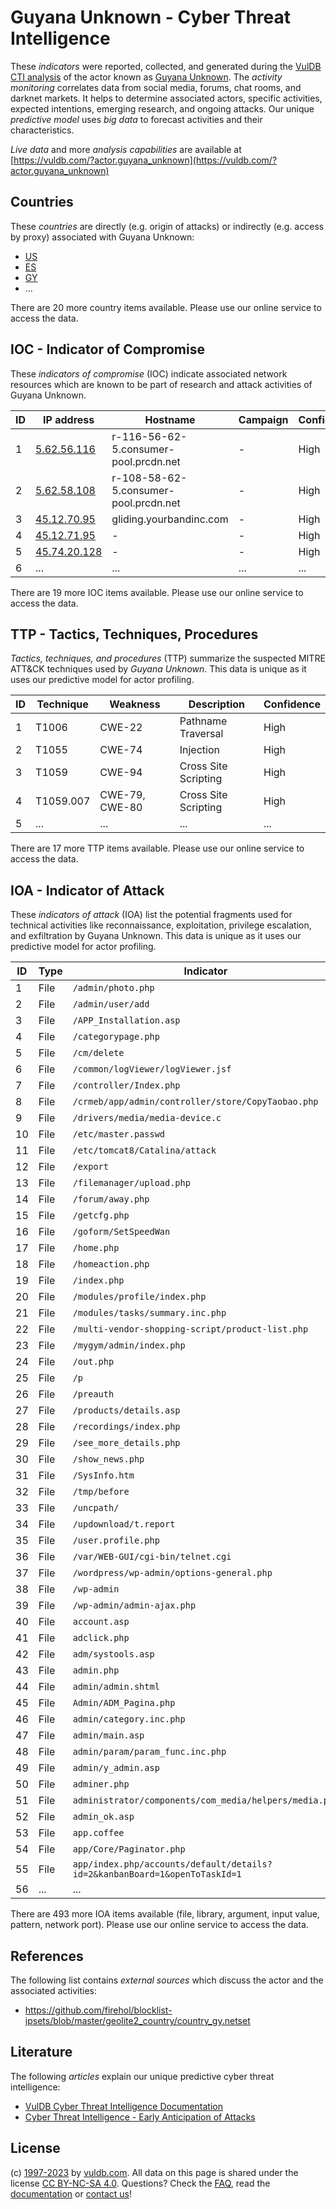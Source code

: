 # Guyana Unknown - Cyber Threat Intelligence

These _indicators_ were reported, collected, and generated during the [VulDB CTI analysis](https://vuldb.com/?kb.cti) of the actor known as [Guyana Unknown](https://vuldb.com/?actor.guyana_unknown). The _activity monitoring_ correlates data from social media, forums, chat rooms, and darknet markets. It helps to determine associated actors, specific activities, expected intentions, emerging research, and ongoing attacks. Our unique _predictive model_ uses _big data_ to forecast activities and their characteristics.

_Live data_ and more _analysis capabilities_ are available at [https://vuldb.com/?actor.guyana_unknown](https://vuldb.com/?actor.guyana_unknown)

## Countries

These _countries_ are directly (e.g. origin of attacks) or indirectly (e.g. access by proxy) associated with Guyana Unknown:

* [US](https://vuldb.com/?country.us)
* [ES](https://vuldb.com/?country.es)
* [GY](https://vuldb.com/?country.gy)
* ...

There are 20 more country items available. Please use our online service to access the data.

## IOC - Indicator of Compromise

These _indicators of compromise_ (IOC) indicate associated network resources which are known to be part of research and attack activities of Guyana Unknown.

ID | IP address | Hostname | Campaign | Confidence
-- | ---------- | -------- | -------- | ----------
1 | [5.62.56.116](https://vuldb.com/?ip.5.62.56.116) | r-116-56-62-5.consumer-pool.prcdn.net | - | High
2 | [5.62.58.108](https://vuldb.com/?ip.5.62.58.108) | r-108-58-62-5.consumer-pool.prcdn.net | - | High
3 | [45.12.70.95](https://vuldb.com/?ip.45.12.70.95) | gliding.yourbandinc.com | - | High
4 | [45.12.71.95](https://vuldb.com/?ip.45.12.71.95) | - | - | High
5 | [45.74.20.128](https://vuldb.com/?ip.45.74.20.128) | - | - | High
6 | ... | ... | ... | ...

There are 19 more IOC items available. Please use our online service to access the data.

## TTP - Tactics, Techniques, Procedures

_Tactics, techniques, and procedures_ (TTP) summarize the suspected MITRE ATT&CK techniques used by _Guyana Unknown_. This data is unique as it uses our predictive model for actor profiling.

ID | Technique | Weakness | Description | Confidence
-- | --------- | -------- | ----------- | ----------
1 | T1006 | CWE-22 | Pathname Traversal | High
2 | T1055 | CWE-74 | Injection | High
3 | T1059 | CWE-94 | Cross Site Scripting | High
4 | T1059.007 | CWE-79, CWE-80 | Cross Site Scripting | High
5 | ... | ... | ... | ...

There are 17 more TTP items available. Please use our online service to access the data.

## IOA - Indicator of Attack

These _indicators of attack_ (IOA) list the potential fragments used for technical activities like reconnaissance, exploitation, privilege escalation, and exfiltration by Guyana Unknown. This data is unique as it uses our predictive model for actor profiling.

ID | Type | Indicator | Confidence
-- | ---- | --------- | ----------
1 | File | `/admin/photo.php` | High
2 | File | `/admin/user/add` | High
3 | File | `/APP_Installation.asp` | High
4 | File | `/categorypage.php` | High
5 | File | `/cm/delete` | Medium
6 | File | `/common/logViewer/logViewer.jsf` | High
7 | File | `/controller/Index.php` | High
8 | File | `/crmeb/app/admin/controller/store/CopyTaobao.php` | High
9 | File | `/drivers/media/media-device.c` | High
10 | File | `/etc/master.passwd` | High
11 | File | `/etc/tomcat8/Catalina/attack` | High
12 | File | `/export` | Low
13 | File | `/filemanager/upload.php` | High
14 | File | `/forum/away.php` | High
15 | File | `/getcfg.php` | Medium
16 | File | `/goform/SetSpeedWan` | High
17 | File | `/home.php` | Medium
18 | File | `/homeaction.php` | High
19 | File | `/index.php` | Medium
20 | File | `/modules/profile/index.php` | High
21 | File | `/modules/tasks/summary.inc.php` | High
22 | File | `/multi-vendor-shopping-script/product-list.php` | High
23 | File | `/mygym/admin/index.php` | High
24 | File | `/out.php` | Medium
25 | File | `/p` | Low
26 | File | `/preauth` | Medium
27 | File | `/products/details.asp` | High
28 | File | `/recordings/index.php` | High
29 | File | `/see_more_details.php` | High
30 | File | `/show_news.php` | High
31 | File | `/SysInfo.htm` | Medium
32 | File | `/tmp/before` | Medium
33 | File | `/uncpath/` | Medium
34 | File | `/updownload/t.report` | High
35 | File | `/user.profile.php` | High
36 | File | `/var/WEB-GUI/cgi-bin/telnet.cgi` | High
37 | File | `/wordpress/wp-admin/options-general.php` | High
38 | File | `/wp-admin` | Medium
39 | File | `/wp-admin/admin-ajax.php` | High
40 | File | `account.asp` | Medium
41 | File | `adclick.php` | Medium
42 | File | `adm/systools.asp` | High
43 | File | `admin.php` | Medium
44 | File | `admin/admin.shtml` | High
45 | File | `Admin/ADM_Pagina.php` | High
46 | File | `admin/category.inc.php` | High
47 | File | `admin/main.asp` | High
48 | File | `admin/param/param_func.inc.php` | High
49 | File | `admin/y_admin.asp` | High
50 | File | `adminer.php` | Medium
51 | File | `administrator/components/com_media/helpers/media.php` | High
52 | File | `admin_ok.asp` | Medium
53 | File | `app.coffee` | Medium
54 | File | `app/Core/Paginator.php` | High
55 | File | `app/index.php/accounts/default/details?id=2&kanbanBoard=1&openToTaskId=1` | High
56 | ... | ... | ...

There are 493 more IOA items available (file, library, argument, input value, pattern, network port). Please use our online service to access the data.

## References

The following list contains _external sources_ which discuss the actor and the associated activities:

* https://github.com/firehol/blocklist-ipsets/blob/master/geolite2_country/country_gy.netset

## Literature

The following _articles_ explain our unique predictive cyber threat intelligence:

* [VulDB Cyber Threat Intelligence Documentation](https://vuldb.com/?kb.cti)
* [Cyber Threat Intelligence - Early Anticipation of Attacks](https://www.scip.ch/en/?labs.20201022)

## License

(c) [1997-2023](https://vuldb.com/?kb.changelog) by [vuldb.com](https://vuldb.com/?kb.about). All data on this page is shared under the license [CC BY-NC-SA 4.0](https://creativecommons.org/licenses/by-nc-sa/4.0/). Questions? Check the [FAQ](https://vuldb.com/?kb.faq), read the [documentation](https://vuldb.com/?kb) or [contact us](https://vuldb.com/?contact)!
